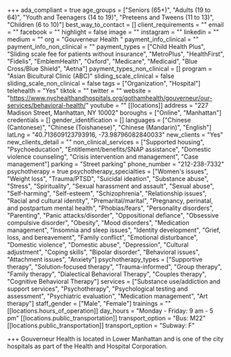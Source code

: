+++
ada_compliant = true
age_groups = ["Seniors (65+)", "Adults (19 to 64)", "Youth and Teenagers (14 to 19)", "Preteens and Tweens (11 to 13)", "Children (6 to 10)"]
best_way_to_contact = []
client_requirements = ""
email = ""
facebook = ""
highlight = false
image = ""
instagram = ""
linkedin = ""
medium = ""
org = "Gouverneur Health "
payment_info_clinical = ""
payment_info_non_clinical = ""
payment_types = ["Child Health Plus", "Sliding scale fee for patients without insurance", "MetroPlus", "HealthFirst", "Fidelis", "EmblemHealth", "Oxford", "Medicare", "Medicaid", "Blue Cross/Blue Shield", "Aetna"]
payment_types_non_clinical = []
program = "Asian Bicultural Clinic (ABC)"
sliding_scale_clinical = false
sliding_scale_non_clinical = false
tags = ["Organization", "Hospital"]
telehealth = "Yes"
tiktok = ""
twitter = ""
website = "https://www.nychealthandhospitals.org/gothamhealth/gouverneur/our-services/behavioral-health/"
youtube = ""
[[locations]]
address = "227 Madison Street, Manhattan, NY 10002"
boroughs = ["Online", "Manhattan"]
credentials = []
gender_identification = []
languages = ["Chinese (Cantonese)", "Chinese (Toishanese)", "Chinese (Mandarin)", "English"]
latLng = "40.713609123793916, -73.98796082840033"
new_clients = "Yes"
new_clients_detail = ""
non_clinical_services = ["Supported housing", "Psychoeducation", "Entitlement/benefits/SNAP assistance", "Domestic violence counseling", "Crisis intervention and management", "Case management"]
parking = "Street parking"
phone_number = "212-238-7332"
psychotherapy = true
psychotherapy_specialties = ["Women's issues", "Weight loss", "Trauma/PTSD", "Suicidal ideation", "Substance abuse", "Stress", "Spirituality", "Sexual harassment and assault", "Sexual abuse", "Self-harming", "Self-esteem", "Schizophrenia", "Relationship issues", "Racial and cultural identity", "Premarital/marital", "Pregnancy, perinatal, and postpartum mental health", "Phobias/fears", "Personality disorders", "Parenting", "Panic attacks/disorder", "Oppositional defiance", "Obsessive compulsive disorder", "Obesity", "Mood disorders", "Medication management", "Insomnia and sleep issues", "Identity development", "Grief, loss, and bereavement", "Family conflict", "Emotional disturbance", "Domestic violence", "Domestic abuse", "Depression", "Cultural adjustment", "Coping skills", "Bipolar disorder", "Behavioral issues", "Attachment issues", "Anxiety"]
psychotherapy_types = ["Supportive therapy", "Solution-focused therapy", "Trauma-informed", "Group therapy", "Family therapy", "Dialectical Behavioral Therapy", "Couples therapy", "Cognitive Behavioral Therapy"]
services = ["Substance use/addiction and support services", "Psychotherapy", "Psychological testing and assessment", "Psychiatric evaluation", "Medication management", "Art therapy"]
staff_gender = ["Male", "Female"]
trainings = ""
[[locations.hours_of_operation]]
day_hours = "Monday - Friday: 9 am - 5 pm"
[[locations.public_transportation]]
transport_option = "Bus: M22"
[[locations.public_transportation]]
transport_option = "Subway: F"

+++
Gouverneur Health is located in Lower Manhattan and is one of the city hospitals as part of the Health and Hospital Corporation.